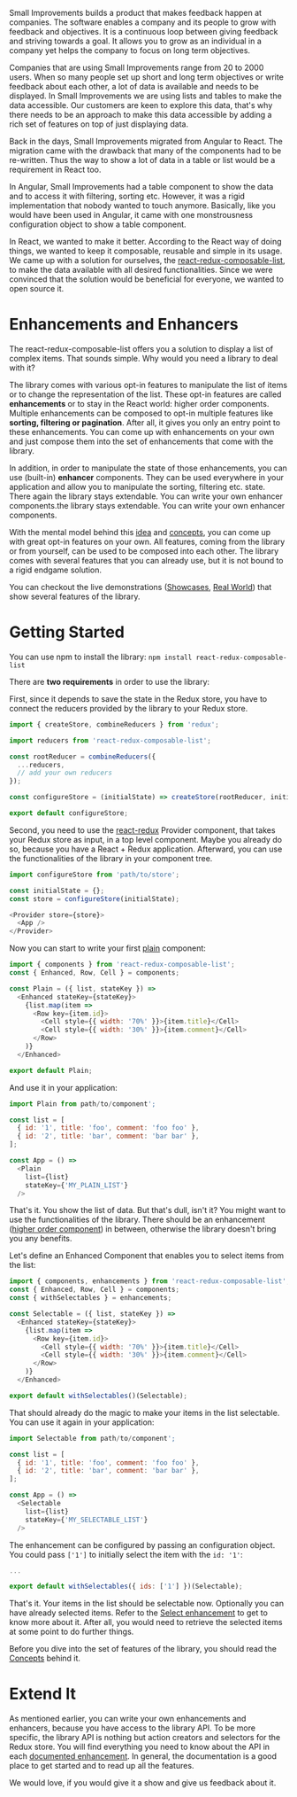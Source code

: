 Small Improvements builds a product that makes feedback happen at companies. The software enables a company and its people to grow with feedback and objectives. It is a continuous loop between giving feedback and striving towards a goal. It allows you to grow as an individual in a company yet helps the company to focus on long term objectives.

Companies that are using Small Improvements range from 20 to 2000 users. When so many people set up short and long term objectives or write feedback about each other, a lot of data is available and needs to be displayed. In Small Improvements we are using lists and tables to make the data accessible. Our customers are keen to explore this data, that's why there needs to be an approach to make this data accessible by adding a rich set of features on top of just displaying data.

Back in the days, Small Improvements migrated from Angular to React. The migration came with the drawback that many of the components had to be re-written. Thus the way to show a lot of data in a table or list would be a requirement in React too.

In Angular, Small Improvements had a table component to show the data and to access it with filtering, sorting etc. However, it was a rigid implementation that nobody wanted to touch anymore. Basically, like you would have been used in Angular, it came with one monstrousness configuration object to show a table component.

In React, we wanted to make it better. According to the React way of doing things, we wanted to keep it composable, reusable and simple in its usage. We came up with a solution for ourselves, the [react-redux-composable-list](https://github.com/SmallImprovements/react-redux-composable-list), to make the data available with all desired functionalities. Since we were convinced that the solution would be beneficial for everyone, we wanted to open source it.

# Enhancements and Enhancers

The react-redux-composable-list offers you a solution to display a list of complex items. That sounds simple. Why would you need a library to deal with it?

The library comes with various opt-in features to manipulate the list of items or to change the representation of the list. These opt-in features are called **enhancements** or to stay in the React world: higher order components. Multiple enhancements can be composed to opt-in multiple features like **sorting, filtering or pagination**. After all, it gives you only an entry point to these enhancements. You can come up with enhancements on your own and just compose them into the set of enhancements that come with the library.

In addition, in order to manipulate the state of those enhancements, you can use (built-in) **enhancer** components. They can be used everywhere in your application and allow you to manipulate the sorting, filtering etc. state. There again the library stays extendable. You can write your own enhancer components.the library stays extendable. You can write your own enhancer components.

With the mental model behind this [idea](https://github.com/SmallImprovements/react-redux-composable-list/tree/master/docs/Idea.md) and [concepts](https://github.com/SmallImprovements/react-redux-composable-list/tree/master/docs/Concepts.md), you can come up with great opt-in features on your own. All features, coming from the library or from yourself, can be used to be composed into each other. The library comes with several features that you can already use, but it is not bound to a rigid endgame solution.

You can checkout the live demonstrations ([Showcases](https://react-redux-composable-list-showcases.wieruch.com/), [Real World](https://react-redux-composable-list-realworld.wieruch.com/)) that show several features of the library.

# Getting Started

You can use npm to install the library: `npm install react-redux-composable-list`

There are **two requirements** in order to use the library:

First, since it depends to save the state in the Redux store, you have to connect the reducers provided by the library to your Redux store.

```javascript
import { createStore, combineReducers } from 'redux';

import reducers from 'react-redux-composable-list';

const rootReducer = combineReducers({
  ...reducers,
  // add your own reducers
});

const configureStore = (initialState) => createStore(rootReducer, initialState);

export default configureStore;
```

Second, you need to use the [react-redux](https://github.com/reactjs/react-redux) Provider component, that takes your Redux store as input, in a top level component. Maybe you already do so, because you have a React + Redux application. Afterward, you can use the functionalities of the library in your component tree.

```javascript
import configureStore from 'path/to/store';

const initialState = {};
const store = configureStore(initialState);

<Provider store={store}>
  <App />
</Provider>
```

Now you can start to write your first [plain](https://github.com/SmallImprovements/react-redux-composable-list/tree/master/docs/features/Plain.md) component:

```javascript
import { components } from 'react-redux-composable-list';
const { Enhanced, Row, Cell } = components;

const Plain = ({ list, stateKey }) =>
  <Enhanced stateKey={stateKey}>
    {list.map(item =>
      <Row key={item.id}>
        <Cell style={{ width: '70%' }}>{item.title}</Cell>
        <Cell style={{ width: '30%' }}>{item.comment}</Cell>
      </Row>
    )}
  </Enhanced>

export default Plain;
```

And use it in your application:

```javascript
import Plain from path/to/component';

const list = [
  { id: '1', title: 'foo', comment: 'foo foo' },
  { id: '2', title: 'bar', comment: 'bar bar' },
];

const App = () =>
  <Plain
    list={list}
    stateKey={'MY_PLAIN_LIST'}
  />
```

That's it. You show the list of data. But that's dull, isn't it? You might want to use the functionalities of the library. There should be an enhancement ([higher order component](https://www.robinwieruch.de/gentle-introduction-higher-order-components/)) in between, otherwise the library doesn't bring you any benefits.

Let's define an Enhanced Component that enables you to select items from the list:

```javascript
import { components, enhancements } from 'react-redux-composable-list';
const { Enhanced, Row, Cell } = components;
const { withSelectables } = enhancements;

const Selectable = ({ list, stateKey }) =>
  <Enhanced stateKey={stateKey}>
    {list.map(item =>
      <Row key={item.id}>
        <Cell style={{ width: '70%' }}>{item.title}</Cell>
        <Cell style={{ width: '30%' }}>{item.comment}</Cell>
      </Row>
    )}
  </Enhanced>

export default withSelectables()(Selectable);
```

That should already do the magic to make your items in the list selectable. You can use it again in your application:

```javascript
import Selectable from path/to/component';

const list = [
  { id: '1', title: 'foo', comment: 'foo foo' },
  { id: '2', title: 'bar', comment: 'bar bar' },
];

const App = () =>
  <Selectable
    list={list}
    stateKey={'MY_SELECTABLE_LIST'}
  />
```

The enhancement can be configured by passing an configuration object.  You could pass `['1']` to initially select the item with the `id: '1'`:

```javascript
...

export default withSelectables({ ids: ['1'] })(Selectable);
```

That's it. Your items in the list should be selectable now. Optionally you can have already selected items. Refer to the [Select enhancement](https://github.com/SmallImprovements/react-redux-composable-list/tree/master/docs/features/Select.md) to get to know more about it. After all, you would need to retrieve the selected items at some point to do further things.

Before you dive into the set of features of the library, you should read the [Concepts](https://github.com/SmallImprovements/react-redux-composable-list/tree/master/docs/Concepts.md) behind it.

# Extend It

As mentioned earlier, you can write your own enhancements and enhancers, because you have access to the library API. To be more specific, the library API is nothing but action creators and selectors for the Redux store. You will find everything you need to know about the API in each [documented enhancement](https://github.com/SmallImprovements/react-redux-composable-list/tree/master/docs/features). In general, the documentation is a good place to get started and to read up all the features.

We would love, if you would give it a show and give us feedback about it.
